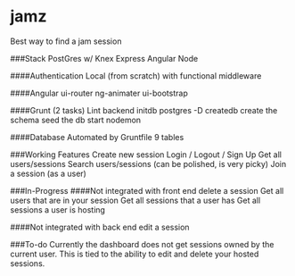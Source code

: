 # jamz
Best way to find a jam session

###Stack
PostGres w/ Knex
Express
Angular
Node

####Authentication
Local (from scratch) with functional middleware

####Angular
ui-router
ng-animater
ui-bootstrap

####Grunt (2 tasks)
Lint backend
initdb
postgres -D
createdb
create the schema
seed the db
start nodemon

####Database
Automated by Gruntfile
9 tables

###Working Features
Create new session
Login / Logout / Sign Up
Get all users/sessions
Search users/sessions (can be polished, is very picky)
Join a session (as a user)


###In-Progress
####Not integrated with front end
delete a session
Get all users that are in your session
Get all sessions that a user has
Get all sessions a user is hosting

####Not integrated with back end
edit a session

###To-do
Currently the dashboard does not get sessions owned by the current user.
This is tied to the ability to edit and delete your hosted sessions.
